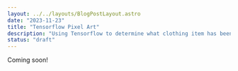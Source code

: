 ```yaml
---
layout: ../../layouts/BlogPostLayout.astro
date: "2023-11-23"
title: "Tensorflow Pixel Art"
description: "Using Tensorflow to determine what clothing item has been drawn on a pixel art frame."
status: "draft"
---
```


Coming soon!
